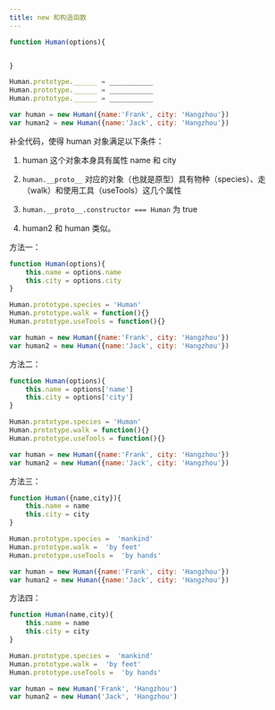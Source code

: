 ```yaml
---
title: new 和构造函数
---
```


```javascript
function Human(options){


}

Human.prototype.______ = ___________ 
Human.prototype.______ = ___________ 
Human.prototype.______ = ___________ 

var human = new Human({name:'Frank', city: 'Hangzhou'})
var human2 = new Human({name:'Jack', city: 'Hangzhou'})
```

补全代码，使得 human 对象满足以下条件：

1. human 这个对象本身具有属性 name 和 city

2. `human.__proto__` 对应的对象（也就是原型）具有物种（species）、走（walk）和使用工具（useTools）这几个属性

3. `human.__proto__.constructor === Human` 为 true

4. human2 和 human 类似。

方法一：

```javascript
function Human(options){
    this.name = options.name
    this.city = options.city
}

Human.prototype.species = 'Human' 
Human.prototype.walk = function(){}
Human.prototype.useTools = function(){}

var human = new Human({name:'Frank', city: 'Hangzhou'})
var human2 = new Human({name:'Jack', city: 'Hangzhou'})
```

方法二：

```javascript
function Human(options){
    this.name = options['name']
    this.city = options['city']
}

Human.prototype.species = 'Human' 
Human.prototype.walk = function(){}
Human.prototype.useTools = function(){}

var human = new Human({name:'Frank', city: 'Hangzhou'})
var human2 = new Human({name:'Jack', city: 'Hangzhou'})
```

方法三：

```javascript
function Human({name,city}){
    this.name = name
    this.city = city
}

Human.prototype.species =  'mankind'
Human.prototype.walk =  'by feet'
Human.prototype.useTools =  'by hands'

var human = new Human({name:'Frank', city: 'Hangzhou'})
var human2 = new Human({name:'Jack', city: 'Hangzhou'})
```

方法四：

```javascript
function Human(name,city){
    this.name = name
    this.city = city
}

Human.prototype.species =  'mankind'
Human.prototype.walk =  'by feet'
Human.prototype.useTools =  'by hands'

var human = new Human('Frank', 'Hangzhou')
var human2 = new Human('Jack', 'Hangzhou')
```